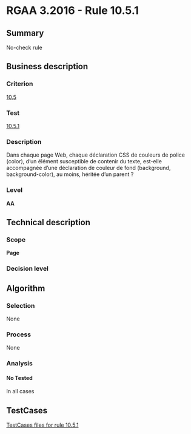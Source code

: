 # RGAA 3.2016 - Rule 10.5.1

## Summary
No-check rule


## Business description

### Criterion
[10.5](http://references.modernisation.gouv.fr/rgaa-accessibilite/criteres.html#crit-10-5)

### Test
[10.5.1](http://references.modernisation.gouv.fr/rgaa-accessibilite/criteres.html#test-10-5-1)

### Description
Dans chaque page Web, chaque déclaration CSS de couleurs de police (color), d’un élément susceptible de contenir du texte, est-elle accompagnée d’une déclaration de couleur de fond (background, background-color), au moins, héritée d’un parent ?

### Level
**AA**


## Technical description

### Scope
**Page**

### Decision level


## Algorithm

### Selection
None

### Process
None

### Analysis

#### No Tested
In all cases


##  TestCases

[TestCases files for rule 10.5.1](https://github.com/Asqatasun/Asqatasun/tree/RGAA_3.2016/rules/rules-rgaa3.2016/src/test/resources/testcases/rgaa32016/Rgaa32016Rule100501/)


